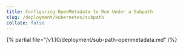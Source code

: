```yaml
---
title: Configuring OpenMetadata to Run Under a Subpath
slug: /deployment/kubernetes/subpath
collate: false
---
```


{% partial file="/v1.10/deployment/sub-path-openmetadata.md" /%}

